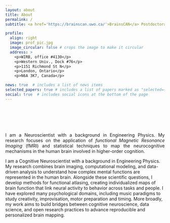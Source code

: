```yaml
---
layout: about
title: About
permalink: /
subtitle: <a href='https://brainscan.uwo.ca/'>BrainsCAN</a> Postdoctoral Fellow at <a href='http://www.jessicagrahn.com/'>The Music and Neuroscience Lab</a>, in collaboration with <a href='https://www.diedrichsenlab.org/'>Diedrichsenlab</a>.<br /><br />

profile:
  align: right
  image: prof_pic.jpg
  image_circular: false # crops the image to make it circular
  address: >
    <p>WIRB, office #4130</p>
    <p>Western Univ., Dock #76</p>
    <p>1151 Richmond St N</p>
    <p>London, Ontario</p>
    <p>N6A 3K7, Canada</p>

news: true  # includes a list of news items
selected_papers: true # includes a list of papers marked as "selected={true}"
social: true  # includes social icons at the bottom of the page
---
```


<!--(top, right, bottom, left)!-->
<br /> 
<br /> 
<br /> 
<br /> 
<p style="padding: 0em 0 0 0;" align="justify">
I am a Neuroscientist with a background in Engineering Physics. My research focuses on the application of <i>functional Magnetic Resonance Imaging</i> (fMRI) and statistical techniques to map the neurocognitive mechanisms in the human brain involved in higher-order cognition.

I am a Cognitive Neuroscientist with a background in Engineering Physics. My research combines brain imaging, computational modeling, and data-driven analysis to understand how complex mental functions are represented in the human brain. Alongside these scientific questions, I develop methods for functional atlasing, creating individualized maps of brain function that link neural activity to behavior across tasks and people. I have explored many psychological domains, including music paradigms to study creativity, improvisation, motor preparation and timing. More broadly, my work aims to build bridges between cognitive neuroscience, data science, and open research practices to advance reproducible and personalized brain mapping.
</p>

<!-- <div class="col-25 p-0"> -->
<!-- 	<div id="twitter-widget-holder"> -->
<!-- 		<section class="scrollable"> -->
<!-- 			<a class="twitter-timeline" href="https://twitter.com/ALuisaPinho" data-tweet-limit="1">Tweets by Ana Luísa Pinho</a> -->
<!-- 				<script async src="https://platform.twitter.com/widgets.js" charset="utf-8"></script>  -->
<!-- 	    </section> -->
<!-- 	</div> -->
<!-- </div> -->
<!-- <br /> -->

<!-- Write your biography here. Tell the world about yourself. Link to your favorite [subreddit](http://reddit.com). You can put a picture in, too. The code is already in, just name your picture `prof_pic.jpg` and put it in the `img/` folder. -->

<!-- Put your address / P.O. box / other info right below your picture. You can also disable any these elements by editing `profile` property of the YAML header of your `_pages/about.md`. Edit `_bibliography/papers.bib` and Jekyll will render your [publications page](/al-folio/publications/) automatically. -->

<!-- Link to your social media connections, too. This theme is set up to use [Font Awesome icons](http://fortawesome.github.io/Font-Awesome/) and [Academicons](https://jpswalsh.github.io/academicons/), like the ones below. Add your Facebook, Twitter, LinkedIn, Google Scholar, or just disable all of them. -->

